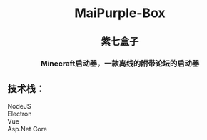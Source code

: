 <h1 align="center">MaiPurple-Box</h1>
<h2 align="center">紫七盒子</h2>
<h3 align="center">Minecraft启动器，一款离线的附带论坛的启动器</h3>


## 技术栈：  
NodeJS   
Electron    
Vue   
Asp.Net Core   